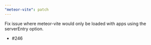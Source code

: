 ```yaml
---
"meteor-vite": patch
---
```


Fix issue where meteor-vite would only be loaded with apps using the serverEntry option.
- #246